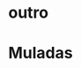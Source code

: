 # outro

<!DOCTYPE html>
<html lang="pt-br">
<head>
    <meta charset="UTF-8">
    <meta http-equiv="X-UA-Compatible" content="IE=edge">
    <meta name="viewport" content="width=device-width, initial-scale=1.0">
    <title>Muladas</title>
</head>
<body>
    <h1>Muladas</h1>
</body>
</html>
